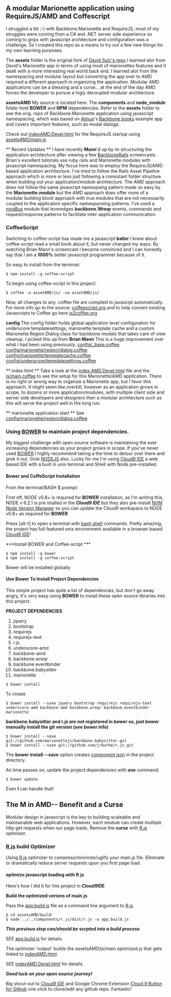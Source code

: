 ## A modular Marionette application using RequireJS/AMD and Coffescript

I struggled a bit ;-) with Backbone.Marionette and RequireJS, most of my struggles were coming from a C# and .NET server side experience so coming to grips with javascript architecture and configuration was a challenge.
So I created this repo as a means to try out a few new things for my own learning purposes.

The **assets** folder is the original fork of [David Sulc's repo](https://github.com/davidsulc/backbone.marionette-atinux-books)  I learned alot from David's Marionette app in terms of using most of marionettes features and it dealt with a more interesting real world back end.
I learned alot from the namespacing and modular layout but converting the app over to AMD required a different approach in organizing the application.  Modular AMD applications can be a blessing and a curse... at the end of the day AMD forces the developer to pursue a higly decoupled modular architecture.

**assetsAMD**
My source is located here.  The **components** and **node_module** folder hold **BOWER** and **NPM** dependencies. Refer to the **assets** folder to see the orig. repo of Backbone.Marionette application using javascript namespacing, which was based on [Atinux](http://www.atinux.fr)'s [Backbone books](http://www.atinux.fr/backbone-books/)
example app and covers important features, such as modal dialogs.

Check out [indexAMD.Devel.html](https://github.com/t2k/backbone.marionette-RequireJS/blob/master/indexAMD.Devel.html) for the RequireJS startup using [assetsAMD/main.js](https://github.com/t2k/backbone.marionette-RequireJS/blob/master/assetsAMD/js/main.js)

** Recent Updates **
I have recently __Mann__'d up by re-structuring the application architecture after viewing a few [BackboneRails](http://backbonerails.com) screencasts.  Brian's excellent tutorials use ruby rails and Marionette.modules with javascript namespacing.
My focus here was to employ the RequireJS/AMD based application architecture.  I've tried to follow the Rails Asset Pipeline approach which is more or less just following a consistant folder structure when building out your application/module architecture.
The AMD approach does not follow the same javascript namespaing pattern made so easy by the **Marionette.module** but the AMD approach does offer more of a modular building block approach with true modules that are not necessarily coupled to the application specific namespaceing patterns.
I've used a [msgBus](https://github.com/t2k/backbone.marionette-RequireJS/blob/master/assetsAMD/js/msgbus.coffee) module that leveredges **backbone.Wreqr** events, commands and request/response patterns to facilitate inter-application communication.

### CoffeeScript ###
Switching to coffee-script has made me a javascript __baller__ I knew about coffee-script read a small book about it, but never changed my ways.  By watching Brian Mann's screencast I became convinced and I can honestly say that I am a __1000%__ better javascript programmer because of it.

So easy to install from the terminal:
~~~
$ npm install -g coffee-script
~~~

To begin using coffee-script in this project:
~~~
$ coffee -o assetAMD/js/ -cw assetAMD/js/
~~~

Now, all changes to any .coffee file are compiled to javascipt automatically. For more info go to the source: [coffeescript.org](https://coffeescript.org)  and to help convert existing Javascripts to Coffee go here [js2coffee.org](https://js2coffee.org)


**config**  The config folder holds global application level configuration for underscore templatesettings, marionette template cache and a custom Marionette.Region.Dialog class for backbone modals that takes care of view cleanup.  I picked this up from **Brian Mann**  This is a huge improvement over what I had been using previously.
[config/_base.coffee](https://github.com/t2k/backbone.marionette-RequireJS/blob/master/assetsAMD/js/config/_base.coffee)
[config/marionette/region/dialog.coffee](https://github.com/t2k/backbone.marionette-RequireJS/blob/master/assetsAMD/js/config/marionette/region/dialog.coffee)
[config/marionette/templatecache.coffee](https://github.com/t2k/backbone.marionette-RequireJS/blob/master/assetsAMD/js/config/marionette/templatecache.coffee)
[config/underscore/templatesettings.coffee](https://github.com/t2k/backbone.marionette-RequireJS/blob/master/assetsAMD/js/config/marionette/templatesettings.coffee)

** index.html **
Take a look at the [index.AMD.Devel.html](https://github.com/t2k/backbone.marionette-RequireJS/blob/master/indexAMD.Devel.html) file and the [js/main.coffee](https://github.com/t2k/backbone.marionette-RequireJS/blob/master/assetsAMD/js/main.coffee) to see the setup for this Marionette/AMD application.
There is no right or wrong way to organize a Marionette app, but I favor this approach.  It might seem like overkill, however as an application grows in scope, to dozens or more application/modules, with multiple client side and server side developers and designers then a modular architecture such as this will serve the project well in the long run.

** marionette application start **
See [config/marionette/region/dialog.coffee](https://github.com/t2k/backbone.marionette-RequireJS/blob/master/assetsAMD/js/config/marionette/region/dialog.coffee)


### Using [BOWER](http://twitter.github.com/bower/) to maintain project dependencies.
My biggest challenge with open source software is maintaining the ever increasing dependencies as your project grows in scope.  If you've never used [BOWER](http://twitter.github.com/bower/) I highly recommend taking a the time to detour over there and grok it out.
Grok [NODEJS](http://nodejs.org) also.  Lucky for me I'm using [Cloud9 IDE](https://c9.io) a web based IDE with a built in unix terminal and SHell with Node pre-installed.

#### Bower and CoffeScript Installation
From the terminal/BASH $ prompt:

First off, NODE v0.8+ is required for __BOWER__ installation, as I'm writing this, NODE v 6.2.1 is pre istalled in the ***Cloud9 IDE*** but they also pre-install [NVM Node Version Manager](https://github.com/creationix/nvm) so you can update the Cloud9 workspace to NODE v0.8+ as required for __BOWER__

Press [alt-t] to open a terminal with [bash shell](http://linuxcommand.org/learning_the_shell.php) commands.  Pretty amazing, the project has full featured unix environment available in a browser based [Cloud9 IDE](https://c9.io)!

***Install BOWER and Coffee-script ***
~~~
$ npm install -g bower
$ npm install -g coffee-script
~~~

Bower will be installed globally

#### Use Bower To Install Project Dependencies
This simple project has quite a list of dependencies, but don't go away angry, it's very easy using __BOWER__ to install these open source libraries into this project.

__PROJECT DEPENDENCIES__
1. jquery
2. bootstrap
3. requirejs
4. requirejs-text
5. r.js
2. underscore-amd
3. backbone-amd
4. backbone.wreqr
5. backbone.eventbinder
6. backbone.babysitter
6. marionette

~~~
$ bower install
~~~

To create
~~~
$ bower install --save jquery bootstrap requirejs requirejs-text underscore-amd backbone-amd backbone.wreqr backbone.eventbinder marionette
~~~

__backbone.babysitter and r.js are not registered in bower so, just bower manually install the git version (see bower info)__

~~~
$ bower install --save git://github.com/marionettejs/backbone.babysitter.git
$ bower install --save git://github.com/jrburke/r.js.git
~~~

The __bower install --save__ option creates [component.json](https://github.com/t2k/backbone.marionette-RequireJS/blob/master/component.json) in the project directory.

As time passes on, update the project dependencies with ***one*** command:
~~~
$ bower update
~~~
Even __I__ can handle that!

## The M in AMD-- Benefit and a Curse
Modular design in javascript is the key to building scaleable and maintainable web applications.  However, each module can create multiple http get requests when our page loads.  Remove the __curse__ with [R.js](git://github.com/jrburke/r.js.git) optimizer.

### [R.js](https://github.com/jrburke/r.js.git) build Optimizer
Using [R.js](https://github.com/jrburke/r.js.git) optimizer to compress/minimize/uglify your main.js file.  Eliminate or dramatically reduce server requests upon you first page load.

#### optimize javascript loading with R.js
Here's how I did it for this project in __Cloud9IDE__

__Build the optimized verions of main.js__

Pass the [app.build.js](https://github.com/t2k/backbone.marionette-RequireJS/blob/master/assetsAMD/build/app.build.js) file as a command line argument to [R.js](https://github.com/jrburke/r.js.git)
~~~
$ cd assetsAMD/build
$ node ../../components/r.js/dist/r.js -o app.build.js
~~~
***This previous step can/should be scrpted into a build process***

SEE [app.build.js](https://github.com/t2k/backbone.marionette-RequireJS/blob/master/assetsAMD/build/app.build.js) for details.

The optimizer 'output' builds the assetsAMD/js/main.optimized.js that gets linked to [indexAMD.html](https://github.com/t2k/backbone.marionette-RequireJS/blob/master/indexAMD.html).

SEE [indexAMD.Devel.html](https://github.com/t2k/backbone.marionette-RequireJS/blob/master/indexAMD.Devel.html) for details.

***Good luck on your open source journey!***


Big shout-out to [Cloud9 IDE](https://c9.io) and Google Chrome Extension [Cloud 9 Button for Github](https://chrome.google.com/webstore/detail/gkddhhofgajgmgfebhaiihlahjmjkmph) one click to clone/edit any github repo.  Fantastic!
